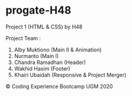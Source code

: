 # progate-H48
Project 1 (HTML &amp; CSS) by H48

Project Team :
1. Alby Muktiono (Main II & Animation)
2. Nurmanto (Main I)
3. Chandra Ramadhan (Header)
4. Wakhid Hasim (Footer)
5. Khairi Ubaidah (Responsive & Project Merger)

© Coding Experience Bootcamp UGM 2020
